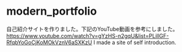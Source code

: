 # modern_portfolio

自己紹介サイトを作りました。下記のYouTube動画を参考にしました。 https://www.youtube.com/watch?v=gYzHS-n2gqU&list=PLillGF-RfqbYoGoCjKoMOkVznV6aSXKzU
I made a site of self introduction. 
